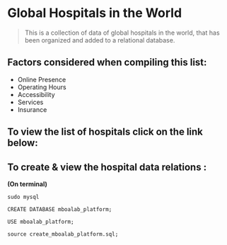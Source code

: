 # Global Hospitals in the World

> This is a collection of data of global hospitals in the world, that has been organized and added to a relational database.

## Factors considered when compiling this list:

  + Online Presence
  + Operating Hours
  + Accessibility
  + Services
  + Insurance

## To view the list of hospitals click on the link below:

## To create & view the hospital data relations :

**(On terminal)**

```
sudo mysql

CREATE DATABASE mboalab_platform;

USE mboalab_platform;

source create_mboalab_platform.sql;
```


